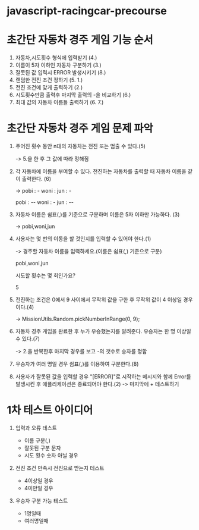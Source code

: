 # javascript-racingcar-precourse

# 초간단 자동차 경주 게임 기능 순서

1.  자동차,시도횟수 형식에 입력받기 (4.)
2.  이름이 5자 이하인 자동차 구분하기 (3.)
3.  잘못된 값 입력시 ERROR 발생시키기 (8.)
4.  랜덤한 전진 조건 정하기 (5. 1.)
5.  전진 조건에 맞게 출력하기 (2.)
6.  시도횟수만큼 출력후 마지막 출력의 -을 비교하기 (6.)
7.  최대 값의 자동차 이름들 출력하기 (6. 7.)

# 초간단 자동차 경주 게임 문제 파악

1. 주어진 횟수 동안 n대의 자동차는 전진 또는 멈출 수 있다.(5)

   -> 5.을 한 후 그 값에 따라 정해짐

2. 각 자동차에 이름을 부여할 수 있다. 전진하는 자동차를 출력할 때 자동차 이름을 같이 출력한다. (6)

   ->
   pobi : -
   woni :
   jun : -

   pobi : --
   woni : -
   jun : --

3. 자동차 이름은 쉼표(,)를 기준으로 구분하며 이름은 5자 이하만 가능하다. (3)

   -> pobi,woni,jun

4. 사용자는 몇 번의 이동을 할 것인지를 입력할 수 있어야 한다.(1)

   ->
   경주할 자동차 이름을 입력하세요.(이름은 쉼표(,) 기준으로 구분)

   pobi,woni,jun

   시도할 횟수는 몇 회인가요?

   5

5. 전진하는 조건은 0에서 9 사이에서 무작위 값을 구한 후 무작위 값이 4 이상일 경우이다.(4)

   ->
   MissionUtils.Random.pickNumberInRange(0, 9);

6. 자동차 경주 게임을 완료한 후 누가 우승했는지를 알려준다. 우승자는 한 명 이상일 수 있다.(7)

   -> 2.을 반복한후 마지막 경우를 보고 -의 갯수로 승자를 정함

7. 우승자가 여러 명일 경우 쉼표(,)를 이용하여 구분한다.(8)

8. 사용자가 잘못된 값을 입력할 경우 "[ERROR]"로 시작하는 메시지와 함께 Error를 발생시킨 후 애플리케이션은 종료되어야 한다.(2)
   -> 마지막에 + 테스트하기

# 1차 테스트 아이디어

1. 입력과 오류 테스트
   - 이름 구분(,)
   - 잘못된 구분 문자
   - 시도 횟수 숫자 아닐 경우
2. 전진 조건 만족시 전진으로 받는지 테스트

   - 4이상일 경우
   - 4미만일 경우

3. 우승자 구분 가능 테스트
   - 1명일때
   - 여러명일때
